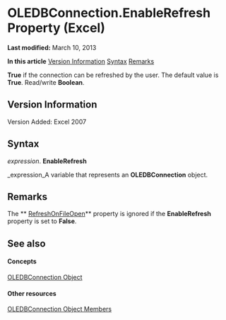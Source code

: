 
# OLEDBConnection.EnableRefresh Property (Excel)

 **Last modified:** March 10, 2013

 **In this article**
 [Version Information](#sectionSection0)
 [Syntax](#sectionSection1)
 [Remarks](#sectionSection2)


 **True** if the connection can be refreshed by the user. The default value is **True**. Read/write  **Boolean**.


## Version Information
<a name="sectionSection0"> </a>

Version Added: Excel 2007 


## Syntax
<a name="sectionSection1"> </a>

 _expression_. **EnableRefresh**

 _expression_A variable that represents an  **OLEDBConnection** object.


## Remarks
<a name="sectionSection2"> </a>

The  ** [RefreshOnFileOpen](09a0b59d-7a6e-65a6-d72a-14460d787ed9.md)** property is ignored if the **EnableRefresh** property is set to **False**. 


## See also
<a name="sectionSection2"> </a>


#### Concepts


 [OLEDBConnection Object](f246e544-9854-8e71-a7f7-dec57dd725e4.md)
#### Other resources


 [OLEDBConnection Object Members](2f1a2f81-ee3a-1b60-8dc3-87818e1790c1.md)
